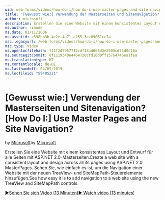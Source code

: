 ```yaml
---
uid: web-forms/videos/how-do-i/how-do-i-use-master-pages-and-site-navigation
title: '[Gewusst wie:] Verwendung der Masterseiten und Sitenavigation? | Microsoft-Dokumentation'
author: microsoft
description: Erstellen Sie eine Website mit einem konsistentes Layout und Entwurf für alle Seiten mit ASP.NET 2.0-Masterseiten. Sehen Sie, wie einfach es ist, um die Navigation zu einer Website hinzufügen...
ms.author: riande
ms.date: 01/11/2006
ms.assetid: e598bb3b-4e2e-4a71-a255-3ee89061ce7a
msc.legacyurl: /web-forms/videos/how-do-i/how-do-i-use-master-pages-and-site-navigation
msc.type: video
ms.openlocfilehash: f12f2d79577f2cdf18ad668d3e2600cd75d9d10a
ms.sourcegitcommit: 0f1119340e4464720cfd16d0ff15764746ea1fea
ms.translationtype: MT
ms.contentlocale: de-DE
ms.lasthandoff: 04/09/2019
ms.locfileid: "59405221"
---
```

# <a name="how-do-i-use-master-pages-and-site-navigation"></a><span data-ttu-id="64274-105">[Gewusst wie:] Verwendung der Masterseiten und Sitenavigation?</span><span class="sxs-lookup"><span data-stu-id="64274-105">[How Do I:] Use Master Pages and Site Navigation?</span></span>

<span data-ttu-id="64274-106">by [Microsoft](https://github.com/microsoft)</span><span class="sxs-lookup"><span data-stu-id="64274-106">by [Microsoft](https://github.com/microsoft)</span></span>

<span data-ttu-id="64274-107">Erstellen Sie eine Website mit einem konsistentes Layout und Entwurf für alle Seiten mit ASP.NET 2.0-Masterseiten.</span><span class="sxs-lookup"><span data-stu-id="64274-107">Create a web site with a consistent layout and design across all its pages using ASP.NET 2.0 MasterPages.</span></span> <span data-ttu-id="64274-108">Sehen Sie, wie einfach es ist, um die Navigation einer Website mit der neuen TreeView- und SiteMapPath-Steuerelemente hinzufügen.</span><span class="sxs-lookup"><span data-stu-id="64274-108">See how easy it is to add navigation to a web site using the new TreeView and SiteMapPath controls.</span></span>

[<span data-ttu-id="64274-109">&#9654;Sehen Sie sich Video (13 Minuten)</span><span class="sxs-lookup"><span data-stu-id="64274-109">&#9654; Watch video (13 minutes)</span></span>](https://channel9.msdn.com/Blogs/ASP-NET-Site-Videos/how-do-i-use-master-pages-and-site-navigation)
